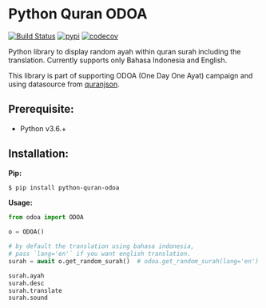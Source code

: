 Python Quran ODOA 
=================
[![Build Status](https://travis-ci.org/Keda87/python-quran-odoa.svg?branch=master)](https://travis-ci.org/Keda87/python-quran-odoa) 
[![pypi](https://badge.fury.io/py/python-quran-odoa.svg)](https://badge.fury.io/py/python-quran-odoa) 
[![codecov](https://codecov.io/gh/Keda87/python-quran-odoa/branch/master/graph/badge.svg)](https://codecov.io/gh/Keda87/python-quran-odoa)

Python library to display random ayah within quran surah including the translation.
Currently supports only Bahasa Indonesia and English.

This library is part of supporting ODOA (One Day One Ayat) campaign and using datasource from [quranjson](https://github.com/semarketir/quranjson).
 

Prerequisite:
-------------
- Python v3.6.+

Installation:
-------------

**Pip:**

```bash
$ pip install python-quran-odoa
```

**Usage:**

```python
from odoa import ODOA

o = ODOA()

# by default the translation using bahasa indonesia,
# pass `lang='en'` if you want english translation.
surah = await o.get_random_surah()  # odoa.get_random_surah(lang='en')

surah.ayah
surah.desc
surah.translate
surah.sound
```
